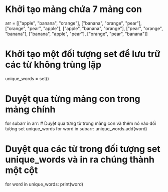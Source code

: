 # Khởi tạo mảng chứa 7 mảng con
arr = [["apple", "banana", "orange"], ["banana", "orange", "pear"], ["orange", "pear", "apple"], ["apple", "banana", "orange"], ["pear", "orange", "banana"], ["banana", "apple", "pear"], ["orange", "pear", "banana"]]

# Khởi tạo một đối tượng set để lưu trữ các từ không trùng lặp
unique_words = set()

# Duyệt qua từng mảng con trong mảng chính
for subarr in arr:
    # Duyệt qua từng từ trong mảng con và thêm nó vào đối tượng set unique_words
    for word in subarr:
        unique_words.add(word)
    
# Duyệt qua các từ trong đối tượng set unique_words và in ra chúng thành một cột
for word in unique_words:
    print(word)
